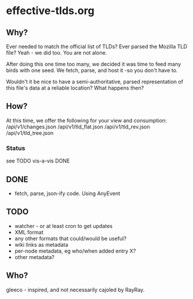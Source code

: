 effective-tlds.org
==================

## Why?

Ever needed to match the official list of TLDs? Ever parsed the Mozilla TLD file?
Yeah - we did too.  You are not alone.

After doing this one time too many, we decided it was time to feed many birds with one seed. 
We fetch, parse, and host it -so you don't have to. 

Wouldn't it be nice to have a semi-authoritative, parsed representation of this file's data
at a reliable location?  What happens then? 

## How?

At this time, we offer the following for your view and consumption:
    /api/v1/changes.json
    /api/v1/tld_flat.json
    /api/v1/tld_rev.json
    /api/v1/tld_tree.json

### Status

see TODO vis-a-vis DONE

## DONE

* fetch, parse, json-ify code. Using AnyEvent 

## TODO

* watcher - or at least cron to get updates
* XML format
* any other formats that could/would be useful? 
* wiki links as metadata
* per-node metadata, eg who/when added entry X?
* other metadata?

## Who?

gleeco - inspired, and not necessarily cajoled by RayRay.

